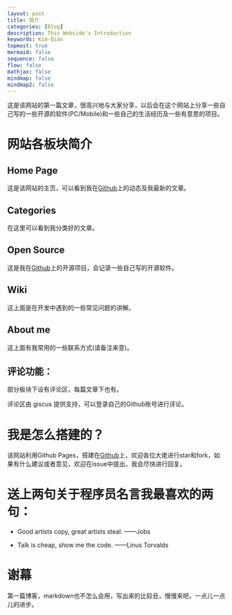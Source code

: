 ```yaml
---
layout: post
title: 简介
categories: [Blog]
description: This Webside's Introduction
keywords: Kim-Qian
topmost: true
mermaid: false
sequence: false
flow: false
mathjax: false
mindmap: false
mindmap2: false
---
```


这是该网站的第一篇文章，很高兴地与大家分享，以后会在这个网站上分享一些自己写的一些开源的软件(PC/Mobile)和一些自己的生活经历及一些有意思的项目。

# 网站各板块简介

## Home Page
这是该网站的主页，可以看到我在[Github](https://github.com/Kim-Qian/)上的动态及我最新的文章。

## Categories
在这里可以看到我分类好的文章。

## Open Source
这是我在[Github](https://github.com/Kim-Qian/)上的开源项目，会记录一些自己写的开源软件。

## Wiki
这上面是在开发中遇到的一些常见问题的讲解。

## About me
这上面有我常用的一些联系方式(请备注来意)。

## 评论功能：
部分板块下设有评论区，每篇文章下也有。

评论区由 giscus 提供支持，可以登录自己的Github账号进行评论。

# 我是怎么搭建的？
该网站利用Github Pages，搭建在[Github](https://github.com/Kim-Qian/Kim-Qian.github.io)上，欢迎各位大佬进行star和fork，如果有什么建议或者意见，欢迎在issue中提出，我会尽快进行回复。

# 送上两句关于程序员名言我最喜欢的两句：
- Good artists copy, great artists steal.  ——Jobs

- Talk is cheap, show me the code.  ——Linus Torvalds

# 谢幕
第一篇博客，markdown也不怎么会用，写出来的比较丑，慢慢来吧，一点儿一点儿的进步。